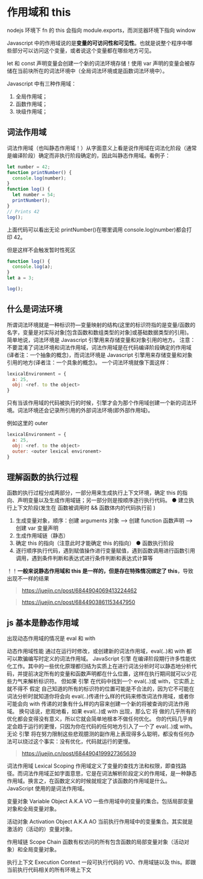 # 作用域和 this

nodejs 环境下 fn 的 this 会指向 module.exports，而浏览器环境下指向 window

Javascript 中的作用域说的是**变量的可访问性和可见性**。也就是说整个程序中哪些部分可以访问这个变量，或者说这个变量都在哪些地方可见。

let 和 const 声明变量会创建一个新的词法环境存储！使用 var 声明的变量会被存储在当前块所在的词法环境中（全局词法环境或是函数词法环境中）。

Javascript 中有三种作用域：

1. 全局作用域；
2. 函数作用域；
3. 块级作用域；

## 词法作用域

词法作用域（也叫静态作用域！）从字面意义上看是说作用域在词法化阶段（通常是编译阶段）确定而非执行阶段确定的，因此叫静态作用域。看例子：

```js
let number = 42;
function printNumber() {
  console.log(number);
}
function log() {
  let number = 54;
  printNumber();
}
// Prints 42
log();
```

上面代码可以看出无论 printNumber()在哪里调用 console.log(number)都会打印 42。

但是这样不会触发暂时性死区

```js
function log() {
  console.log(a);
}
let a = 3;

log();
```

## 什么是词法环境

所谓词法环境就是一种标识符—变量映射的结构(这里的标识符指的是变量/函数的名字，变量是对实际对象[包含函数和数组类型的对象]或基础数据类型的引用)。
简单地说，词法环境是 Javascript 引擎用来存储变量和对象引用的地方。
注意：不要混淆了词法环境和词法作用域，词法作用域是在代码编译阶段确定的作用域(译者注：一个抽象的概念)，而词法环境是 Javascript 引擎用来存储变量和对象引用的地方(译者注：一个具象的概念)。
一个词法环境就像下面这样：

```js
lexicalEnvironment = {
  a: 25,
  obj: <ref. to the object>
}
```

只有当该作用域的代码被执行的时候，引擎才会为那个作用域创建一个新的词法环境。词法环境还会记录所引用的外部词法环境(即外部作用域)。

例如这里的 outer

```js
lexicalEnvironment = {
  a: 25,
  obj: <ref. to the object>
  outer: <outer lexical environemt>
}

```

## 理解函数的执行过程

函数的执行过程分成两部分，一部分用来生成执行上下文环境，确定 this 的指向、声明变量以及生成作用域链；另一部分则是按顺序逐行执行代码。
● 建立执行上下文阶段(发生在 函数被调用时 && 函数体内的代码执行前 )

1. 生成变量对象，顺序：创建 arguments 对象 --> 创建 function 函数声明 --> 创建 var 变量声明
2. 生成作用域链（静态）
3. 确定 this 的指向（注意此时才能确定 this 的指向）
   ● 函数执行阶段
4. 逐行顺序执行代码，遇到赋值操作进行变量赋值，遇到函数调用进行函数引用调用，遇到条件判断和表达式进行条件判断和表达式计算等

！！**一般来说静态作用域和 this 是一样的，但是存在特殊情况绑定了 this**，导致出现不一样的结果

> https://juejin.cn/post/6844904069413224462

> https://juejin.cn/post/6844903861153447950

## js 基本是静态作用域

出现动态作用域的情况是 eval 和 with

动态作用域性能
通过在运行时修改，或创建新的词法作用域，eval(..)和 with 都可以欺骗编写时定义的词法作用域。
JavaScript 引擎 在编译阶段期行许多性能优化工作。其中的一些优化原理都归结为实质上在进行词法分析时可以静态地分析代码，并提前决定所有的变量和函数声明都在什么位置，这样在执行期间就可以少花些力气来解析标识符。
但如果 引擎 在代码中找到一个 eval(..)或 with，它实质上就不得不 假定 自己知道的所有的标识符的位置可能是不合法的，因为它不可能在词法分析时就知道你将会向 eval(..)传递什么样的代码来修改词法作用域，或者你可能会向 with 传递的对象有什么样的内容来创建一个新的将被查询的词法作用域。
换句话说，悲观地看，如果 eval(..)或 with 出现，那么它 将 做的几乎所有的优化都会变得没有意义，所以它就会简单地根本不做任何优化。
你的代码几乎肯定会趋于运行的更慢，只因为你在代码的任何地方引入了一个了 eval(..)或 with。无论 引擎 将在努力限制这些悲观臆测的副作用上表现得多么聪明，都没有任何办法可以绕过这个事实：没有优化，代码就运行的更慢。

> https://juejin.cn/post/6844904199927365639

词法作用域
Lexical Scoping 作用域定义了变量的查找方法和权限，即查找路径。而词法作用域正如字面意思，它是在词法解析阶段定义的作用域，是一种静态作用域。换言之，在函数定义的时候就规定了该函数的作用域是什么。JavaScript 使用的是词法作用域。

变量对象 Variable Object A.K.A VO
一些作用域中的变量的集合。包括局部变量对象和全局变量对象。

活动对象 Activation Object A.K.A AO
当前执行作用域中的变量集合。其实就是激活的（活动的）变量对象。

作用域链 Scope Chain 函数有权访问的所有包含函数的局部变量对象（活动对象）和全局变量对象。

执行上下文 Execution Context 一段可执行代码的 VO、作用域链以及 this。即跟当前执行代码相关的所有环境上下文
